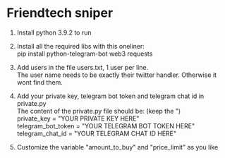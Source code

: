 # Friendtech sniper

1) Install python 3.9.2 to run  

2) Install all the required libs with this oneliner:  
    pip install python-telegram-bot web3 requests  

3) Add users in the file users.txt, 1 user per line.  
    The user name needs to be exactly their twitter handler. Otherwise it wont find them.  

4) Add your private key, telegram bot token and telegram chat id in private.py  
    The content of the private.py file should be: (keep the ")  
    private_key = "YOUR PRIVATE KEY HERE"  
    telegram_bot_token = "YOUR TELEGRAM BOT TOKEN HERE"  
    telegram_chat_id = "YOUR TELEGRAM CHAT ID HERE"  

6) Customize the variable "amount_to_buy" and "price_limit" as you like  
 
